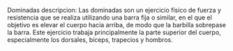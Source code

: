 Dominadas
descripcion:
Las dominadas son un ejercicio físico de fuerza y resistencia que se realiza utilizando una barra fija o similar, en el que el objetivo es elevar el cuerpo hacia arriba, de modo que la barbilla sobrepase la barra. Este ejercicio trabaja principalmente la parte superior del cuerpo, especialmente los dorsales, bíceps, trapecios y hombros.

